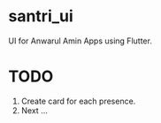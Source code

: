 # santri_ui

UI for Anwarul Amin Apps using Flutter.

# TODO

1. Create card for each presence.
2. Next ...
